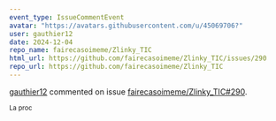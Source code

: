 ```yaml
---
event_type: IssueCommentEvent
avatar: "https://avatars.githubusercontent.com/u/45069706?"
user: gauthier12
date: 2024-12-04
repo_name: fairecasoimeme/Zlinky_TIC
html_url: https://github.com/fairecasoimeme/Zlinky_TIC/issues/290
repo_url: https://github.com/fairecasoimeme/Zlinky_TIC
---
```


<a href='https://github.com/gauthier12' target='_blank'>gauthier12</a> commented on issue <a href='https://github.com/fairecasoimeme/Zlinky_TIC/issues/290' target='_blank'>fairecasoimeme/Zlinky_TIC#290</a>.

<small>La proc